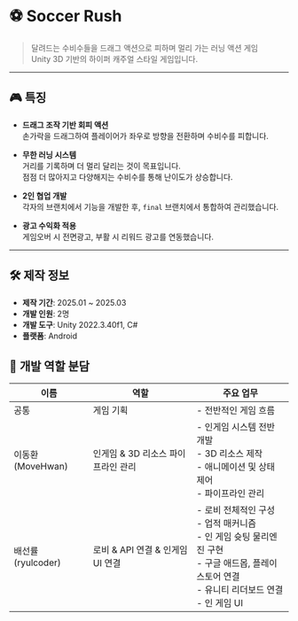 # ⚽ Soccer Rush

> 달려드는 수비수들을 드래그 액션으로 피하며 멀리 가는 러닝 액션 게임  
> Unity 3D 기반의 하이퍼 캐주얼 스타일 게임입니다.

---

## 🎮 특징

- **드래그 조작 기반 회피 액션**  
  손가락을 드래그하여 플레이어가 좌우로 방향을 전환하며 수비수를 피합니다.

- **무한 러닝 시스템**  
  거리를 기록하며 더 멀리 달리는 것이 목표입니다.  
  점점 더 많아지고 다양해지는 수비수를 통해 난이도가 상승합니다.

- **2인 협업 개발**  
  각자의 브랜치에서 기능을 개발한 후, `final` 브랜치에서 통합하여 관리했습니다.

- **광고 수익화 적용**  
  게임오버 시 전면광고, 부활 시 리워드 광고를 연동했습니다.

---

## 🛠 제작 정보

- **제작 기간**: 2025.01 ~ 2025.03  
- **개발 인원**: 2명  
- **개발 도구**: Unity 2022.3.40f1, C#  
- **플랫폼**: Android  

## 👥 개발 역할 분담

| 이름     | 역할                   | 주요 업무                                                                                                                                   |
|----------|------------------------|--------------------------------------------------------------------------------------------------------------------------------------------|
| 공통   | 게임 기획 | - 전반적인 게임 흐름|
| 이동환(MoveHwan)   | 인게임 & 3D 리소스 파이프라인 관리 | - 인게임 시스템 전반 개발<br>- 3D 리소스 제작<br>- 애니메이션 및 상태 제어<br>- 파이프라인 관리  |
| 배선률(ryulcoder)   | 로비  & API 연결  & 인게임 UI 연결| - 로비 전체적인 구성<br>- 업적 매커니즘<br>- 인 게임 슛팅 물리엔진 구현<br>- 구글 애드몹, 플레이 스토어 연결<br>- 유니티 리더보드 연결 <br>- 인 게임 UI|
